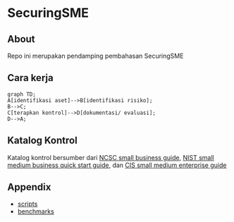 # SecuringSME

## About

Repo ini merupakan pendamping pembahasan SecuringSME

## Cara kerja
```mermaid
graph TD;
A[identifikasi aset]-->B[identifikasi risiko];
B-->C;
C[terapkan kontrol]-->D[dokumentasi/ evaluasi];
D-->A;
```

## Katalog Kontrol

Katalog kontrol bersumber dari [NCSC small business guide](https://www.ncsc.gov.uk/collection/small-business-guide), [NIST small medium business quick start guide](https://csrc.nist.gov/pubs/sp/1300/final), dan [CIS small medium enterprise guide](https://www.cisecurity.org/insights/white-papers/cis-controls-sme-guide)

## Appendix

- [scripts](/scripts/scripts.md)
- [benchmarks](/benchmarks/benchmarks.md)
